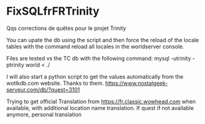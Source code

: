 # FixSQLfrFRTrinity
Qqs corrections de quêtes pour le projet Trinity

You can upate the db using the script and then force the reload of the locale tables with the command reload all locales in the worldserver console.

Files are tested vs the TC db with the following command:
mysql -utrinity -ptrinity world < ./<filename>


I will also start a python script to get the values automatically from the wotlkdb.com website. Thanks to them.
https://www.nostalgeek-serveur.com/db/?quest=3101

Trying to get official Translation from https://fr.classic.wowhead.com when available, with additional location name translation.
If quest if not available anymore, personal translation




